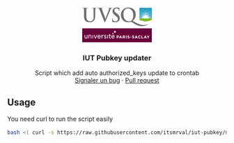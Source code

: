 
<br />
<div align="center">
  <a href="">
    <img src="https://raw.githubusercontent.com/itsmrval/iut-pubkey/main/iut-logo.png" alt="Logo" width="160" height="80">
  </a>

  <h3 align="center">IUT Pubkey updater</h3>

  <p align="center">
    Script which add auto authorized_keys update to crontab
    <br />
    <a href="https://github.com/itsmrval/pve-sh/issues">Signaler un bug</a>
    ·
    <a href="https://github.com/itsmrval/pve-sh/pulls">Pull request</a>
  </p>
</div>


## Usage

You need curl to run the script easily 
  ```sh
  bash <( curl -s https://raw.githubusercontent.com/itsmrval/iut-pubkey/main/run.sh )
  ```
